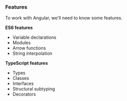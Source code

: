 <h3>Features</h3>

<p>To work with Angular, we'll need to know some features.</p>

<div class="flex">
	<div>
		<strong>ES6 features</strong>
		<ul>
			<li>Variable declarations</li>
			<li>Modules</li>
			<li>Arrow functions</li>
			<li>String interpolation</li>
		</ul>
	</div>

  <div>
		<strong>TypeScript features</strong>
		<ul>
			<li>Types</li>
			<li>Classes</li>
			<li>Interfaces</li>
			<li>Structural subtyping</li>
			<li>Decorators</li>
		</ul>
	</div>
</div>
